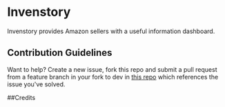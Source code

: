 # Invenstory

Invenstory provides Amazon sellers with a useful information dashboard.

## Contribution Guidelines
Want to help? Create a new issue, fork this repo and submit a pull request from a feature branch in your fork to dev in [this repo](https://github.com/TeamCommercium/invenstory) which references the issue you've solved.

##Credits
